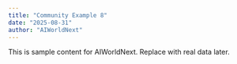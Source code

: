 ```yaml
---
title: "Community Example 8"
date: "2025-08-31"
author: "AIWorldNext"
---
```

This is sample content for AIWorldNext. Replace with real data later.

